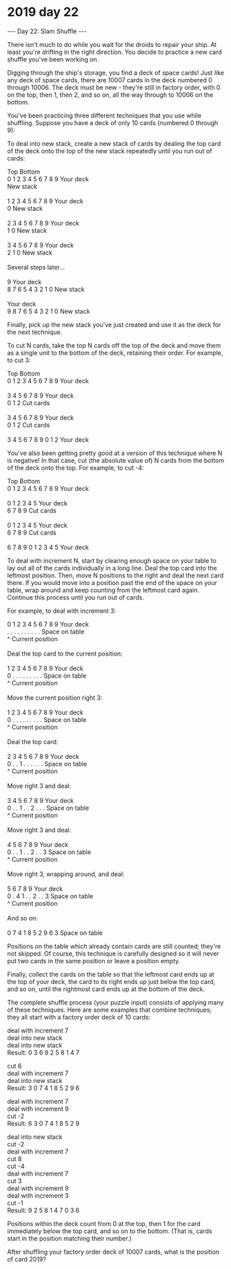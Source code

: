 # 2019 day 22

--- Day 22: Slam Shuffle ---

There isn't much to do while you wait for the droids to repair your ship.  At least you're drifting in the right direction.  You decide to practice a new card shuffle you've been working on.



Digging through the ship's storage, you find a deck of space cards! Just like any deck of space cards, there are 10007 cards in the deck numbered 0 through 10006. The deck must be new - they're still in factory order, with 0 on the top, then 1, then 2, and so on, all the way through to 10006 on the bottom.



You've been practicing three different techniques that you use while shuffling. Suppose you have a deck of only 10 cards (numbered 0 through 9):



To deal into new stack, create a new stack of cards by dealing the top card of the deck onto the top of the new stack repeatedly until you run out of cards:



Top          Bottom\
0 1 2 3 4 5 6 7 8 9   Your deck\
                      New stack\
\
  1 2 3 4 5 6 7 8 9   Your deck\
                  0   New stack\
\
    2 3 4 5 6 7 8 9   Your deck\
                1 0   New stack\
\
      3 4 5 6 7 8 9   Your deck\
              2 1 0   New stack\
\
Several steps later...\
\
                  9   Your deck\
  8 7 6 5 4 3 2 1 0   New stack\
\
                      Your deck\
9 8 7 6 5 4 3 2 1 0   New stack



Finally, pick up the new stack you've just created and use it as the deck for the next technique.



To cut N cards, take the top N cards off the top of the deck and move them as a single unit to the bottom of the deck, retaining their order. For example, to cut 3:



Top          Bottom\
0 1 2 3 4 5 6 7 8 9   Your deck\
\
      3 4 5 6 7 8 9   Your deck\
0 1 2                 Cut cards\
\
3 4 5 6 7 8 9         Your deck\
              0 1 2   Cut cards\
\
3 4 5 6 7 8 9 0 1 2   Your deck



You've also been getting pretty good at a version of this technique where N is negative! In that case, cut (the absolute value of) N cards from the bottom of the deck onto the top.  For example, to cut -4:



Top          Bottom\
0 1 2 3 4 5 6 7 8 9   Your deck\
\
0 1 2 3 4 5           Your deck\
            6 7 8 9   Cut cards\
\
        0 1 2 3 4 5   Your deck\
6 7 8 9               Cut cards\
\
6 7 8 9 0 1 2 3 4 5   Your deck



To deal with increment N, start by clearing enough space on your table to lay out all of the cards individually in a long line.  Deal the top card into the leftmost position. Then, move N positions to the right and deal the next card there. If you would move into a position past the end of the space on your table, wrap around and keep counting from the leftmost card again.  Continue this process until you run out of cards.



For example, to deal with increment 3:



0 1 2 3 4 5 6 7 8 9   Your deck\
. . . . . . . . . .   Space on table\
^                     Current position\
\
Deal the top card to the current position:\
\
  1 2 3 4 5 6 7 8 9   Your deck\
0 . . . . . . . . .   Space on table\
^                     Current position\
\
Move the current position right 3:\
\
  1 2 3 4 5 6 7 8 9   Your deck\
0 . . . . . . . . .   Space on table\
      ^               Current position\
\
Deal the top card:\
\
    2 3 4 5 6 7 8 9   Your deck\
0 . . 1 . . . . . .   Space on table\
      ^               Current position\
\
Move right 3 and deal:\
\
      3 4 5 6 7 8 9   Your deck\
0 . . 1 . . 2 . . .   Space on table\
            ^         Current position\
\
Move right 3 and deal:\
\
        4 5 6 7 8 9   Your deck\
0 . . 1 . . 2 . . 3   Space on table\
                  ^   Current position\
\
Move right 3, wrapping around, and deal:\
\
          5 6 7 8 9   Your deck\
0 . 4 1 . . 2 . . 3   Space on table\
    ^                 Current position\
\
And so on:\
\
0 7 4 1 8 5 2 9 6 3   Space on table



Positions on the table which already contain cards are still counted; they're not skipped.  Of course, this technique is carefully designed so it will never put two cards in the same position or leave a position empty.



Finally, collect the cards on the table so that the leftmost card ends up at the top of your deck, the card to its right ends up just below the top card, and so on, until the rightmost card ends up at the bottom of the deck.



The complete shuffle process (your puzzle input) consists of applying many of these techniques.  Here are some examples that combine techniques; they all start with a factory order deck of 10 cards:



deal with increment 7\
deal into new stack\
deal into new stack\
Result: 0 3 6 9 2 5 8 1 4 7



cut 6\
deal with increment 7\
deal into new stack\
Result: 3 0 7 4 1 8 5 2 9 6



deal with increment 7\
deal with increment 9\
cut -2\
Result: 6 3 0 7 4 1 8 5 2 9



deal into new stack\
cut -2\
deal with increment 7\
cut 8\
cut -4\
deal with increment 7\
cut 3\
deal with increment 9\
deal with increment 3\
cut -1\
Result: 9 2 5 8 1 4 7 0 3 6



Positions within the deck count from 0 at the top, then 1 for the card immediately below the top card, and so on to the bottom.  (That is, cards start in the position matching their number.)



After shuffling your factory order deck of 10007 cards, what is the position of card 2019?



